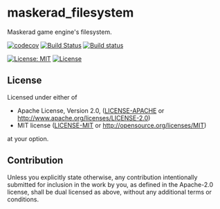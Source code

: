 # maskerad_filesystem
Maskerad game engine's filesystem.

[![codecov](https://codecov.io/gh/Maskerad-rs/maskerad_filesystem/branch/master/graph/badge.svg)](https://codecov.io/gh/Maskerad-rs/maskerad_filesystem) 
[![Build Status](https://travis-ci.org/Maskerad-rs/maskerad_filesystem.svg?branch=master)](https://travis-ci.org/Maskerad-rs/maskerad_filesystem)
[![Build status](https://ci.appveyor.com/api/projects/status/x5ob496ndyydqn86?svg=true)](https://ci.appveyor.com/project/Malkaviel/maskerad-filesystem)


[![License: MIT](https://img.shields.io/badge/License-MIT-yellow.svg)](https://opensource.org/licenses/MIT)
[![License](https://img.shields.io/badge/License-Apache%202.0-blue.svg)](https://opensource.org/licenses/Apache-2.0)

## License

Licensed under either of

 * Apache License, Version 2.0, ([LICENSE-APACHE](LICENSE-APACHE) or http://www.apache.org/licenses/LICENSE-2.0)
 * MIT license ([LICENSE-MIT](LICENSE-MIT) or http://opensource.org/licenses/MIT)

at your option.

## Contribution

Unless you explicitly state otherwise, any contribution intentionally submitted
for inclusion in the work by you, as defined in the Apache-2.0 license, shall be dual licensed
as above, without any additional terms or conditions.